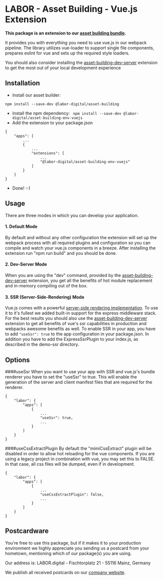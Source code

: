 # LABOR - Asset Building - Vue.js Extension
**This package is an extension to our [asset building bundle](https://www.npmjs.com/package/@labor-digital/asset-building).**

It provides you with everything you need to use vue.js in our webpack pipeline.
The library utilizes vue-loader to support single file components, prepares eslint for vue and sets up the required style loaders.

You should also consider installing the [asset-building-dev-server](https://www.npmjs.com/package/@labor-digital/asset-building-dev-server) extension to get the most out of your local development experience

## Installation
* Install our asset builder:
``` 
npm install --save-dev @labor-digital/asset-building
```
* Install the npm dependency:
`` npm install --save-dev @labor-digital/asset-building-env-vuejs``
* Add the extension to your package.json
```
{ 
    "apps": [
        ...
        {
            ...
            "extensions": [
                ...
                "@labor-digital/asset-building-env-vuejs"
            ]
        }
    ]
}
```
* Done! :-)

## Usage
There are three modes in which you can develop your application.

#### 1. Default Mode
By default and without any other configuration the extension will set up the webpack process with all required plugins
and configuration so you can compile and watch your vue.js components in a breeze. After installing the extension run "npm run build" and you should be done.

#### 2. Dev-Server Mode
When you are using the "dev" command, provided by the [asset-building-dev-server](https://www.npmjs.com/package/@labor-digital/asset-building-dev-server) extension,
you get all the benefits of hot module replacement and in-memory compiling out of the box.

#### 3. SSR (Server-Side-Rendering) Mode
Vue.js comes with a powerful [server-side rendering implementation](https://ssr.vuejs.org/). To use it to it's fullest we added built-in support for the express middleware stack. For the best results you should also use the [asset-building-dev-server](https://www.npmjs.com/package/@labor-digital/asset-building-dev-server) extension to get all benefits of vue's ssr capabilities in production and webpacks awesome benefits as well.
To enable SSR in your app, you have to add ``` "useSsr": true ``` to the app configuration in your package.json. In addition you have to add the ExpressSsrPlugin to your index.js, as described in the demo-ssr directory.

## Options
####useSsr
When you want to use your app with SSR and vue.js's bundle renderer you have to set the "useSsr" to true.
This will enable the generation of the server and client manifest files that are required for the renderer.
```
{
    "labor": {
        "apps": [
            {
                ...
                "useSsr": true,
                ...
            }
        ]
    }
}
```

####useCssExtractPlugin
By default the "mimiCssExtract" plugin will be disabled in order to allow hot reloading for the vue components. 
If you are using a legacy project in combination with vue, you may set this to FALSE. In that case, all css files will be dumped, even if in development.

```
{
    "labor": {
        "apps": [
            {
                ...
                "useCssExtractPlugin": false,
                ...
            }
        ]
    }
}
```

## Postcardware
You're free to use this package, but if it makes it to your production environment we highly appreciate you sending us a postcard from your hometown, mentioning which of our package(s) you are using.

Our address is: LABOR.digital - Fischtorplatz 21 - 55116 Mainz, Germany

We publish all received postcards on our [company website](https://labor.digital). 